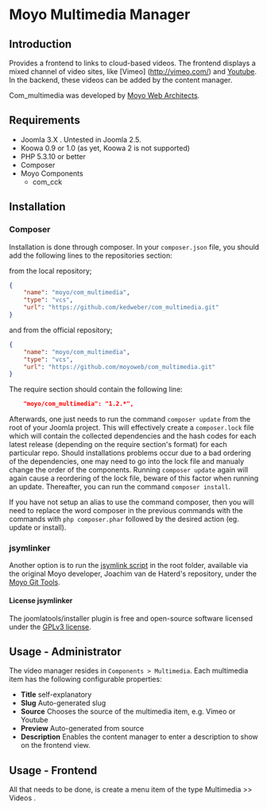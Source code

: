 # Moyo Multimedia Manager

## Introduction

Provides a frontend to links to cloud-based videos. The frontend displays a mixed channel of video sites, like [Vimeo]
(http://vimeo.com/) and [Youtube](http://youtube.com). In the backend, these videos can be added by the content manager.

Com_multimedia was developed by [Moyo Web Architects](http://www.moyoweb.nl).

## Requirements

* Joomla 3.X . Untested in Joomla 2.5.
* Koowa 0.9 or 1.0 (as yet, Koowa 2 is not supported)
* PHP 5.3.10 or better
* Composer
* Moyo Components
    * com_cck

## Installation

### Composer

Installation is done through composer. In your `composer.json` file, you should add the following lines to the repositories
section:

from the local repository;

```json
{
    "name": "moyo/com_multimedia",
    "type": "vcs",
    "url": "https://github.com/kedweber/com_multimedia.git"
}
```

and from the official repository;

```json
{
    "name": "moyo/com_multimedia",
    "type": "vcs",
    "url": "https://github.com/moyoweb/com_multimedia.git"
}
```

The require section should contain the following line:

```json
    "moyo/com_multimedia": "1.2.*",
```

Afterwards, one just needs to run the command `composer update` from the root of your Joomla project. This will 
effectively create a `composer.lock` file which will contain the collected dependencies and the hash codes for 
each latest release \(depending on the require section's format\) for each particular repo. Should installations 
problems occur due to a bad ordering of the dependencies, one may need to go into the lock file and manualy change 
the order of the components. Running `composer update` again will again cause a reordering of the lock file, beware of this factor when running an update. Thereafter, you can run the command `composer install`. 

If you have not setup an alias to use the command composer, then you will need to replace the word composer in the previous commands with the commands with `php composer.phar` followed by the desired action \(eg. update or install\).

### jsymlinker

Another option is to run the [jsymlink script](https://github.com/derjoachim/moyo-git-tools) in the root folder, available via the original Moyo developer, Joachim van de Haterd's repository, under 
the [Moyo Git Tools](https://github.com/derjoachim/moyo-git-tools).

#### License jsymlinker

The joomlatools/installer plugin is free and open-source software licensed under the [GPLv3 license](https://github.com/derjoachim/joomla-composer/blob/develop/gplv3-license).


## Usage - Administrator

The video manager resides in `Components > Multimedia`. Each multimedia item has the following configurable properties:

* **Title** self-explanatory
* **Slug** Auto-generated slug
* **Source** Chooses the source of the multimedia item, e.g. Vimeo or Youtube
* **Preview** Auto-generated from source
* **Description** Enables the content manager to enter a description to show on the frontend view.

## Usage - Frontend

All that needs to be done, is create a menu item of the type Multimedia >> Videos .
